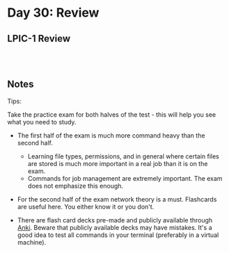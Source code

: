 # Day 30: Review

## LPIC-1 Review
<br></br>

## Notes

Tips:

Take the practice exam for both halves of the test - this will help you see what you need to study.

* The first half of the exam is much more command heavy than the second half.
  * Learning file types, permissions, and in general where certain files are stored is much more important in a real job than it is on the exam.
  * Commands for job management are extremely important. The exam does not emphasize this enough.

* For the second half of the exam network theory is a must. Flashcards are useful here. You either know it or you don't.

* There are flash card decks pre-made and publicly available through [Anki](https://apps.ankiweb.net). Beware that publicly available decks may have mistakes. It's a good idea to test all commands in your terminal (preferably in a virtual machine).
